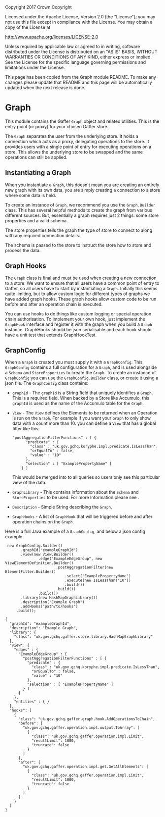 Copyright 2017 Crown Copyright

Licensed under the Apache License, Version 2.0 (the "License");
you may not use this file except in compliance with the License.
You may obtain a copy of the License at

  http://www.apache.org/licenses/LICENSE-2.0

Unless required by applicable law or agreed to in writing, software
distributed under the License is distributed on an "AS IS" BASIS,
WITHOUT WARRANTIES OR CONDITIONS OF ANY KIND, either express or implied.
See the License for the specific language governing permissions and
limitations under the License.

This page has been copied from the Graph module README. To make any changes please update that README and this page will be automatically updated when the next release is done.


Graph
============

This module contains the Gaffer `Graph` object and related utilities. This
is the entry point (or proxy) for your chosen Gaffer store.

The `Graph` separates the user from the underlying store. It holds a connection
which acts as a proxy, delegating operations to the store.
It provides users with a single point of entry for executing operations
on a store. This allows the underlying store to be swapped and the same
operations can still be applied.

## Instantiating a Graph 
When you instantiate a `Graph`, this doesn't mean you are creating an entirely
new graph with its own data, you are simply creating a connection to a store
where some data is held.

To create an instance of `Graph`, we recommend you use the `Graph.Builder`
class. This has several helpful methods to create the graph from various
different sources. But, essentially a graph requires just 2 things: some
store properties and a valid schema.

The store properties tells the graph the type of store to connect to
along with any required connection details.

The schema is passed to the store to instruct the store how to store
and process the data.
 

## Graph Hooks
The `Graph` class is final and must be used when creating a new connection
to a store. We want to ensure that all users have a common point of entry
to Gaffer, so all users have to start by instantiating a `Graph`. Initially
this seems quite limiting, but to allow custom logic for different types
of graphs we have added graph hooks. These graph hooks allow custom code
to be run before and after an operation chain is executed.

You can use hooks to do things like custom logging or special operation
chain authorisation. To implement your own hook, just implement the `GraphHook`
interface and register it with the graph when you build a `Graph` instance.
GraphHooks should be json serialisable and each hook should have a unit test 
that extends GraphHookTest.

## GraphConfig
When a `Graph` is created you must supply it with a `GraphConfig`. This
`GraphConfig` contains a full configuration for a `Graph`, and is used
alongside a `Schema` and `StoreProperties` to create the `Graph`. 
To create an instance of `GraphConfig` you can use the `GraphConfig.Builder`
class, or create it using a json file.
The `GraphConfig` class contains:
 
 - `graphId` - The `graphId` is a String field that uniquely identifies a `Graph`. 
   This is a required field. When backed by a Store like Accumulo, this `graphId`
   is used as the name of the Accumulo table for the `Graph`.
   
 - `View` - The `View` defines the Elements to be returned when an Operation is run
   on the `Graph`. For example if you want your `Graph` to only show data with a count
   more than 10. you can define a `View` that has a global filter like this:
   ```
   "postAggregationFilterFunctions" : [ {
         "predicate" : {
           "class" : "uk.gov.gchq.koryphe.impl.predicate.IsLessThan",
           "orEqualTo" : false,
           "value" : "10"
         },
         "selection" : [ "ExamplePropertyName" ]
       } ]
   ```
   This would be merged into to all queries so users only see this particular view of the data.
   
 - `GraphLibrary` - This contains information about the `Schema` and `StoreProperties` to be used.
   For more Information please see <insert GraphLibrary link>.
   
 - `Description` - Simple String describing the `Graph`.
 
 - `GraphHooks` - A list of `GraphHook` that will be triggered before and after operation chains on the `Graph`.
 
 Here is a full Java example of a `GraphConfig`, and below a json config example:
 
 ```
  new GraphConfig.Builder()
        .graphId("exampleGraphId")
        .view(new View.Builder()
                .edge("ExampleEdgeGroup", new ViewElementDefinition.Builder()
                        .postAggregationFilter(new ElementFilter.Builder()
                            .select("ExamplePropertyName")
                            .execute(new IsLessThan("10"))
                            .build())
                        .build())
                .build())
        .library(new HashMapGraphLibrary())
        .description("Example Graph")
        .addHooks("path/to/hooks")
      .build();
 ```
 
 ```
 {
   "graphId": "exampleGraphId",
   "description": "Example Graph",
   "library": {
     "class": "uk.gov.gchq.gaffer.store.library.HashMapGraphLibrary"
   },
   "view": {
     "edges" : {
       "ExampleEdgeGroup" : {
         "postAggregationFilterFunctions" : [ {
           "predicate" : {
             "class" : "uk.gov.gchq.koryphe.impl.predicate.IsLessThan",
             "orEqualTo" : false,
             "value" : "10"
           },
           "selection" : [ "ExamplePropertyName" ]
         } ]
       }
     },
     "entities" : { }
   },
   "hooks": [
     {
       "class": "uk.gov.gchq.gaffer.graph.hook.AddOperationsToChain",
       "before": {
         "uk.gov.gchq.gaffer.operation.impl.output.ToArray": [
           {
             "class": "uk.gov.gchq.gaffer.operation.impl.Limit",
             "resultLimit": 1000,
             "truncate": false
           }
         ]
       },
       "after": {
         "uk.gov.gchq.gaffer.operation.impl.get.GetAllElements": [
           {
             "class": "uk.gov.gchq.gaffer.operation.impl.Limit",
             "resultLimit": 1000,
             "truncate": false
           }
         ]
       }
     }
   ]
 }
 ```
 